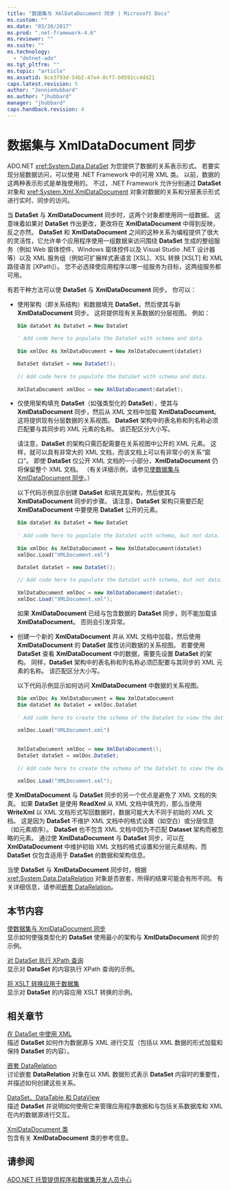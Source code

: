 ```yaml
---
title: "数据集与 XmlDataDocument 同步 | Microsoft Docs"
ms.custom: ""
ms.date: "03/30/2017"
ms.prod: ".net-framework-4.6"
ms.reviewer: ""
ms.suite: ""
ms.technology: 
  - "dotnet-ado"
ms.tgt_pltfrm: ""
ms.topic: "article"
ms.assetid: 0ce3793d-54b2-47e4-8cf7-b0591cc4dd21
caps.latest.revision: 5
author: "JennieHubbard"
ms.author: "jhubbard"
manager: "jhubbard"
caps.handback.revision: 4
---
```

# 数据集与 XmlDataDocument 同步
ADO.NET <xref:System.Data.DataSet> 为您提供了数据的关系表示形式。  若要实现分层数据访问，可以使用 .NET Framework 中的可用 XML 类。  以前，数据的这两种表示形式是单独使用的。  不过，.NET Framework 允许分别通过 **DataSet** 对象和 <xref:System.Xml.XmlDataDocument> 对象对数据的关系和分层表示形式进行实时、同步的访问。  
  
 当 **DataSet** 与 **XmlDataDocument** 同步时，这两个对象都使用同一组数据。  这意味着如果对 **DataSet** 作出更改，更改将在 **XmlDataDocument** 中得到反映，反之亦然。  **DataSet** 和 **XmlDataDocument** 之间的这种关系为编程提供了很大的灵活性，它允许单个应用程序使用一组数据来访问围绕 **DataSet** 生成的整组服务（例如 Web 窗体控件、Windows 窗体控件以及 Visual Studio .NET 设计器等）以及 XML 服务组（例如可扩展样式表语言 \[XSL\]、XSL 转换 \[XSLT\] 和 XML 路径语言 \[XPath\]）。  您不必选择使应用程序以哪一组服务为目标，这两组服务都可用。  
  
 有若干种方法可以使 **DataSet** 与 **XmlDataDocument** 同步。  你可以：  
  
-   使用架构（即关系结构）和数据填充 **DataSet**，然后使其与新 **XmlDataDocument** 同步。  这将提供现有关系数据的分层视图。  例如：  
  
    ```vb  
    Dim dataSet As DataSet = New DataSet  
  
    ' Add code here to populate the DataSet with schema and data.  
  
    Dim xmlDoc As XmlDataDocument = New XmlDataDocument(dataSet)  
    ```  
  
    ```csharp  
    DataSet dataSet = new DataSet();  
  
    // Add code here to populate the DataSet with schema and data.  
  
    XmlDataDocument xmlDoc = new XmlDataDocument(dataSet);  
    ```  
  
-   仅使用架构填充 **DataSet**（如强类型化的 **DataSet**），使其与 **XmlDataDocument** 同步，然后从 XML 文档中加载 **XmlDataDocument**。  这将提供现有分层数据的关系视图。  **DataSet** 架构中的表名称和列名称必须匹配要与其同步的 XML 元素的名称。  该匹配区分大小写。  
  
     请注意，**DataSet** 的架构只需匹配需要在关系视图中公开的 XML 元素。  这样，就可以具有非常大的 XML 文档，而该文档上可以有非常小的关系“窗口”。  即使 **DataSet** 仅公开 XML 文档的一小部分，**XmlDataDocument** 仍将保留整个 XML 文档。  （有关详细示例，请参见[使数据集与 XmlDataDocument 同步](../../../../../docs/framework/data/adonet/dataset-datatable-dataview/synchronizing-a-dataset-with-an-xmldatadocument.md)。）  
  
     以下代码示例显示创建 **DataSet** 和填充其架构，然后使其与 **XmlDataDocument** 同步的步骤。  请注意，**DataSet** 架构只需要匹配 **XmlDataDocument** 中要使用 **DataSet** 公开的元素。  
  
    ```vb  
    Dim dataSet As DataSet = New DataSet  
  
    ' Add code here to populate the DataSet with schema, but not data.  
  
    Dim xmlDoc As XmlDataDocument = New XmlDataDocument(dataSet)  
    xmlDoc.Load("XMLDocument.xml")  
    ```  
  
    ```csharp  
    DataSet dataSet = new DataSet();  
  
    // Add code here to populate the DataSet with schema, but not data.  
  
    XmlDataDocument xmlDoc = new XmlDataDocument(dataSet);  
    xmlDoc.Load("XMLDocument.xml");  
    ```  
  
     如果 **XmlDataDocument** 已经与包含数据的 **DataSet** 同步，则不能加载该 **XmlDataDocument**。  否则会引发异常。  
  
-   创建一个新的 **XmlDataDocument** 并从 XML 文档中加载，然后使用 **XmlDataDocument** 的 **DataSet** 属性访问数据的关系视图。  若要使用 **DataSet** 查看 **XmlDataDocument** 中的数据，需要先设置 **DataSet** 的架构。  同样，**DataSet** 架构中的表名称和列名称必须匹配要与其同步的 XML 元素的名称。  该匹配区分大小写。  
  
     以下代码示例显示如何访问 **XmlDataDocument** 中数据的关系视图。  
  
    ```vb  
    Dim xmlDoc As XmlDataDocument = New XmlDataDocument  
    Dim dataSet As DataSet = xmlDoc.DataSet  
  
    ' Add code here to create the schema of the DataSet to view the data.  
  
    xmlDoc.Load("XMLDocument.xml")  
  
    ```  
  
    ```csharp  
    XmlDataDocument xmlDoc = new XmlDataDocument();  
    DataSet dataSet = xmlDoc.DataSet;  
  
    // Add code here to create the schema of the DataSet to view the data.  
  
    xmlDoc.Load("XMLDocument.xml");  
    ```  
  
 使 **XmlDataDocument** 与 **DataSet** 同步的另一个优点是避免了 XML 文档的失真。  如果 **DataSet** 是使用 **ReadXml** 从 XML 文档中填充的，那么当使用 **WriteXml** 以 XML 文档形式写回数据时，数据可能大大不同于初始的 XML 文档。  这是因为 **DataSet** 不维护 XML 文档中的格式设置（如空白）或分层信息（如元素顺序）。  **DataSet** 也不包含 XML 文档中因为不匹配 **Dataset** 架构而被忽略的元素。  通过使 **XmlDataDocument** 与 **DataSet** 同步，可以在 **XmlDataDocument** 中维护初始 XML 文档的格式设置和分层元素结构，而 **DataSet** 仅包含适用于 **DataSet** 的数据和架构信息。  
  
 当使 **DataSet** 与 **XmlDataDocument** 同步时，根据 <xref:System.Data.DataRelation> 对象是否嵌套，所得的结果可能会有所不同。  有关详细信息，请参阅[嵌套 DataRelation](../../../../../docs/framework/data/adonet/dataset-datatable-dataview/nesting-datarelations.md)。  
  
## 本节内容  
 [使数据集与 XmlDataDocument 同步](../../../../../docs/framework/data/adonet/dataset-datatable-dataview/synchronizing-a-dataset-with-an-xmldatadocument.md)  
 显示如何使强类型化的 **DataSet** 使用最小的架构与 **XmlDataDocument** 同步的示例。  
  
 [对 DataSet 执行 XPath 查询](../../../../../docs/framework/data/adonet/dataset-datatable-dataview/performing-an-xpath-query-on-a-dataset.md)  
 显示对 **DataSet** 的内容执行 XPath 查询的示例。  
  
 [将 XSLT 转换应用于数据集](../../../../../docs/framework/data/adonet/dataset-datatable-dataview/applying-an-xslt-transform-to-a-dataset.md)  
 显示对 **DataSet** 的内容应用 XSLT 转换的示例。  
  
## 相关章节  
 [在 DataSet 中使用 XML](../../../../../docs/framework/data/adonet/dataset-datatable-dataview/using-xml-in-a-dataset.md)  
 描述 **DataSet** 如何作为数据源与 XML 进行交互（包括以 XML 数据的形式加载和保持 **DataSet** 的内容）。  
  
 [嵌套 DataRelation](../../../../../docs/framework/data/adonet/dataset-datatable-dataview/nesting-datarelations.md)  
 讨论嵌套 **DataRelation** 对象在以 XML 数据形式表示 **DataSet** 内容时的重要性，并描述如何创建这些关系。  
  
 [DataSet、DataTable 和 DataView](../../../../../docs/framework/data/adonet/dataset-datatable-dataview/index.md)  
 描述 **DataSet** 并说明如何使用它来管理应用程序数据和与包括关系数据库和 XML 在内的数据源进行交互。  
  
 [XmlDataDocument 类](frlrfSystemXmlXmlDataDocumentClassTopic)  
 包含有关 **XmlDataDocument** 类的参考信息。  
  
## 请参阅  
 [ADO.NET 托管提供程序和数据集开发人员中心](http://go.microsoft.com/fwlink/?LinkId=217917)